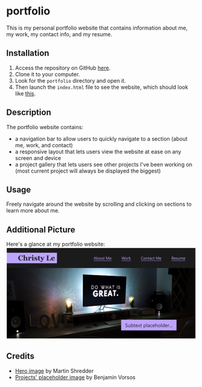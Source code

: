 # portfolio
This is my personal portfolio website that contains information about me, my work, my contact info, and my resume.

## Installation
1. Access the repository on GitHub [here](https://github.com/christylex3/portfolio).
2. Clone it to your computer.
3. Look for the `portfolio` directory and open it.
4. Then launch the `index.html` file to see the website, which should look like [this](https://christylex3.github.io/portfolio/).

## Description
The portfolio website contains:
* a navigation bar to allow users to quickly navigate to a section (about me, work, and contact)
* a responsive layout that lets users view the website at ease on any screen and device
* a project gallery that lets users see other projects I've been working on (most current project will always be displayed the biggest)

## Usage
Freely navigate around the website by scrolling and clicking on sections to learn more about me. 

## Additional Picture
Here's a glance at my portfolio website:
![Peek at portfolio website](./assets/images/first-page.jpg)

## Credits
 * [Hero image](https://unsplash.com/@martinshreder?utm_source=unsplash&utm_medium=referral&utm_content=creditCopyText) by Martin Shredder
 * [Projects' placeholder image](https://unsplash.com/@vorosbenisop?utm_source=unsplash&utm_medium=referral&utm_content=creditCopyText) by Benjamin Vorsos